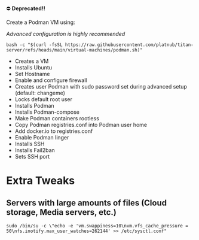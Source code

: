 ⛔ **Deprecated!!**

Create a Podman VM using:

_Advanced configuration is highly recommended_
```shell
bash -c "$(curl -fsSL https://raw.githubusercontent.com/platnub/titan-server/refs/heads/main/virtual-machines/podman.sh)"
```

* Creates a VM
* Installs Ubuntu
* Set Hostname
* Enable and configure firewall
* Creates user Podman with sudo password set during advanced setup (default: changeme)
* Locks default root user
* Installs Podman
* Installs Podman-compose
* Make Podman containers rootless
* Copy Podman registries.conf into Podman user home
* Add docker.io to registries.conf
* Enable Podman linger
* Installs SSH
* Installs Fail2ban
* Sets SSH port

# Extra Tweaks
## Servers with large amounts of files (Cloud storage, Media servers, etc.)
```
sudo /bin/su -c \"echo -e 'vm.swappiness=10\nvm.vfs_cache_pressure = 50\nfs.inotify.max_user_watches=262144' >> /etc/sysctl.conf"
```
